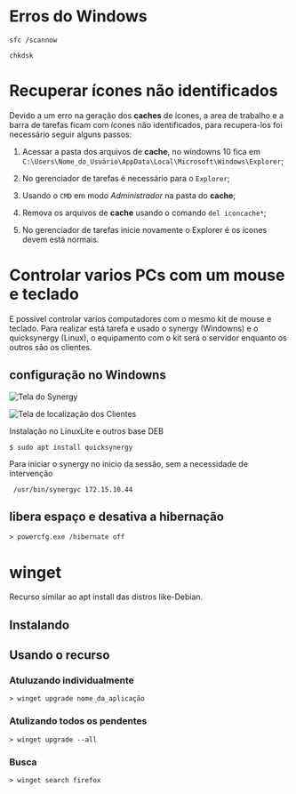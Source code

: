# Erros do Windows

    sfc /scannow

    chkdsk

# Recuperar ícones não identificados

Devido a um erro na geração dos **caches** de ícones, a area de trabalho e a barra de tarefas ficam com ícones não identificados, para recupera-los foi necessário seguir alguns passos:

1. Acessar a pasta dos arquivos de **cache**, no windowns 10 fica em ``C:\Users\Nome_do_Usuário\AppData\Local\Microsoft\Windows\Explorer``;

2. No gerenciador de tarefas é necessário para o ``Explorer``;

3. Usando o ``CMD`` em modo *Administrador* na pasta do **cache**;

4. Remova os arquivos de **cache** usando o comando ``del iconcache*``;

5. No gerenciador de tarefas inicie novamente o Explorer é os ícones devem está normais.

# Controlar varios PCs com um mouse e teclado

E possível controlar varios computadores com o mesmo kit de mouse e teclado. Para realizar está tarefa e usado o synergy (Windowns) e o quicksynergy (Linux), o equipamento com o kit será o servidor enquanto os outros são os clientes.

## configuração no Windowns

![Tela do Synergy](synergy/synergy-config-01.png)

![Tela de localização dos Clientes](synergy/synergy-config-02.png)

Instalação no LinuxLite e outros base DEB

~~~~shell
$ sudo apt install quicksynergy
~~~~
Para iniciar o synergy no inicio da sessão, sem a necessidade de intervenção


~~~~shell
 /usr/bin/synergyc 172.15.10.44
 ~~~~

## libera espaço e desativa a hibernação
 ~~~~shell
 > powercfg.exe /hibernate off
 ~~~~

# winget 
Recurso similar ao apt install das distros like-Debian.

## Instalando 

## Usando o recurso

### Atuluzando individualmente
~~~~shell
> winget upgrade nome_da_aplicação
~~~~

### Atulizando todos os pendentes
~~~~shell
> winget upgrade --all
~~~~

### Busca
 ~~~~shell
 > winget search firefox
 ~~~~